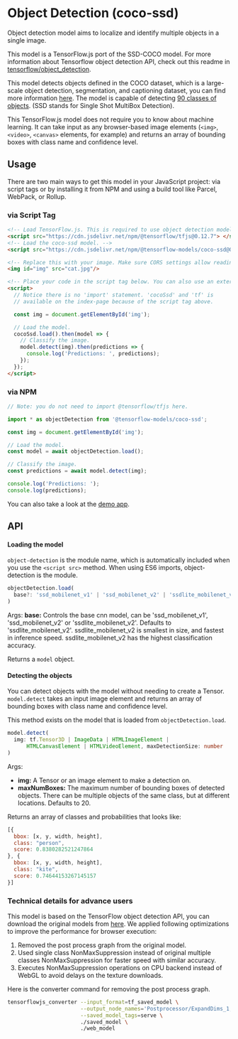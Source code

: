 # Object Detection (coco-ssd)

Object detection model aims to localize and identify multiple objects in a single image.

This model is a TensorFlow.js port of the SSD-COCO model. For more information about Tensorflow object detection API, check out this readme in
[tensorflow/object_detection](https://github.com/tensorflow/models/blob/master/research/object_detection/README.md).

This model detects objects defined in the COCO dataset, which is a large-scale object detection, segmentation, and captioning dataset, you can find more information [here](http://cocodataset.org/#home). The model is capable of detecting [90 classes of objects](./src/classes.ts). (SSD stands for Single Shot MultiBox Detection).

This TensorFlow.js model does not require you to know about machine learning.
It can take input as any browser-based image elements (`<img>`, `<video>`, `<canvas>`
elements, for example) and returns an array of bounding boxes with class name and confidence level.

## Usage

There are two main ways to get this model in your JavaScript project: via script tags or by installing it from NPM and using a build tool like Parcel, WebPack, or Rollup.

### via Script Tag

```html
<!-- Load TensorFlow.js. This is required to use object detection model. -->
<script src="https://cdn.jsdelivr.net/npm/@tensorflow/tfjs@0.12.7"> </script>
<!-- Load the coco-ssd model. -->
<script src="https://cdn.jsdelivr.net/npm/@tensorflow-models/coco-ssd@0.1.0"> </script>

<!-- Replace this with your image. Make sure CORS settings allow reading the image! -->
<img id="img" src="cat.jpg"/>

<!-- Place your code in the script tag below. You can also use an external .js file -->
<script>
  // Notice there is no 'import' statement. 'cocoSsd' and 'tf' is
  // available on the index-page because of the script tag above.

  const img = document.getElementById('img');

  // Load the model.
  cocoSsd.load().then(model => {
    // Classify the image.
    model.detect(img).then(predictions => {
      console.log('Predictions: ', predictions);
    });
  });
</script>
```

### via NPM

```js
// Note: you do not need to import @tensorflow/tfjs here.

import * as objectDetection from '@tensorflow-models/coco-ssd';

const img = document.getElementById('img');

// Load the model.
const model = await objectDetection.load();

// Classify the image.
const predictions = await model.detect(img);

console.log('Predictions: ');
console.log(predictions);
```

You can also take a look at the [demo app](./demo).

## API

#### Loading the model
`object-detection` is the module name, which is automatically included when you use the `<script src>` method. When using ES6 imports, object-detection is the module.

```ts
objectDetection.load(
  base?: 'ssd_mobilenet_v1' | 'ssd_mobilenet_v2' | 'ssdlite_mobilenet_v2'
)
```

Args:
 **base:** Controls the base cnn model, can be 'ssd_mobilenet_v1', 'ssd_mobilenet_v2' or 'ssdlite_mobilenet_v2'. Defaults to 'ssdlite_mobilenet_v2'.
 ssdlite_mobilenet_v2 is smallest in size, and fastest in inference speed.
 ssdlite_mobilenet_v2 has the highest classification accuracy. 

Returns a `model` object.

#### Detecting the objects

You can detect objects with the model without needing to create a Tensor.
`model.detect` takes an input image element and returns an array of bounding boxes with class name and confidence level.

This method exists on the model that is loaded from `objectDetection.load`.

```ts
model.detect(
  img: tf.Tensor3D | ImageData | HTMLImageElement |
      HTMLCanvasElement | HTMLVideoElement, maxDetectionSize: number
)
```

Args:

- **img:** A Tensor or an image element to make a detection on.
- **maxNumBoxes:** The maximum number of bounding boxes of detected objects. There can be multiple objects of the same class, but at different locations. Defaults to 20.

Returns an array of classes and probabilities that looks like:

```js
[{
  bbox: [x, y, width, height],
  class: "person",
  score: 0.8380282521247864
}, {
  bbox: [x, y, width, height],
  class: "kite",
  score: 0.74644153267145157
}]
```

### Technical details for advance users

This model is based on the TensorFlow object detection API, you can download the original models from [here](https://github.com/tensorflow/models/blob/master/research/object_detection/g3doc/detection_model_zoo.md#coco-trained-models). We applied following optimizations to improve the performance for browser execution:

  1. Removed the post process graph from the original model.
  2. Used single class NonMaxSuppression instead of original multiple classes NonMaxSuppression for faster speed with similar accuracy.
  3. Executes NonMaxSuppression operations on CPU backend instead of WebGL to avoid delays on the texture downloads.

Here is the converter command for removing the post process graph.

```sh
tensorflowjs_converter --input_format=tf_saved_model \
                       --output_node_names='Postprocessor/ExpandDims_1,Postprocessor/Slice' \
                       --saved_model_tags=serve \
                       ./saved_model \
                       ./web_model
```
